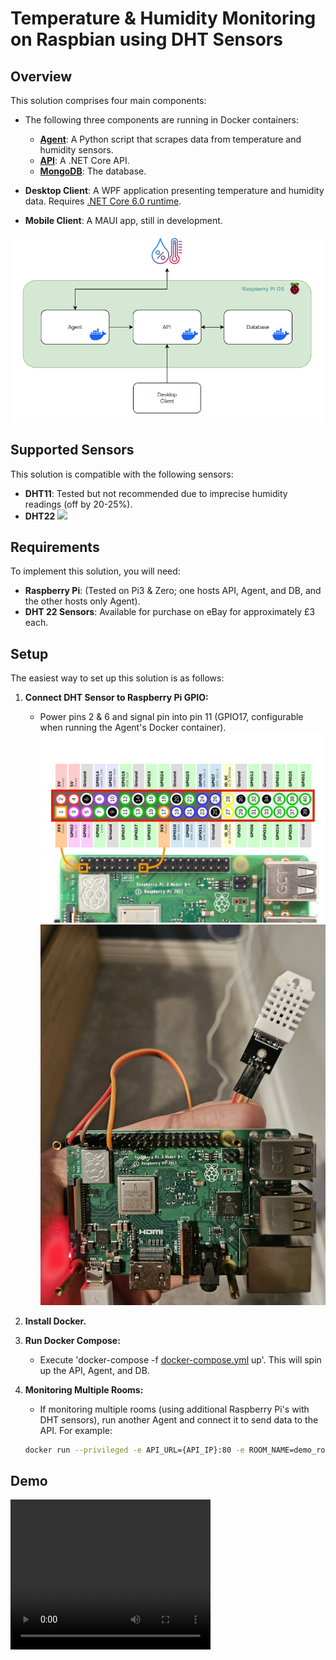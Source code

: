 # Temperature & Humidity Monitoring on Raspbian using DHT Sensors

## Overview

This solution comprises four main components:

- The following three components are running in Docker containers:
  - [**Agent**](https://hub.docker.com/repository/docker/mcopjan/raspberry-hum-temp-agent/general): A Python script that scrapes data from temperature and humidity sensors.
  - [**API**](https://hub.docker.com/repository/docker/mcopjan/raspberry-hum-temp-api/general): A .NET Core API.
  - [**MongoDB**](https://hub.docker.com/r/nonoroazoro/rpi-mongo): The database.

- **Desktop Client**: A WPF application presenting temperature and humidity data. Requires [.NET Core 6.0 runtime](https://dotnet.microsoft.com/en-us/download/dotnet/6.0).

- **Mobile Client**: A MAUI app, still in development.

![Component's Diagram](/Doc_Images/raspberry-temp-hum-diagram.png?raw=true "Diagram")

## Supported Sensors

This solution is compatible with the following sensors:

- **DHT11**: Tested but not recommended due to imprecise humidity readings (off by 20-25%).
- **DHT22** <img src="https://www.iconsdb.com/icons/preview/green/checkmark-xxl.png" width="20"> 

## Requirements

To implement this solution, you will need:

- **Raspberry Pi**: (Tested on Pi3 & Zero; one hosts API, Agent, and DB, and the other hosts only Agent).
- **DHT 22 Sensors**: Available for purchase on eBay for approximately £3 each.

## Setup

The easiest way to set up this solution is as follows:

1. **Connect DHT Sensor to Raspberry Pi GPIO:**
   - Power pins 2 & 6 and signal pin into pin 11 (GPIO17, configurable when running the Agent's Docker container).
   ![GPIO](/Doc_Images/Raspberry-Pi-GPIO-Header-with-Photo.png?raw=true "GPIO")
   ![GPIO2](/Doc_Images/20231119_173254.jpg?raw=true "GPIO2")

2. **Install Docker.**

3. **Run Docker Compose:**
   - Execute 'docker-compose -f [docker-compose.yml](https://github.com/mcopjan/raspberry-temperature-humidity-monitoring/blob/master/docker-compose.yml) up'. This will spin up the API, Agent, and DB.

4. **Monitoring Multiple Rooms:**
   - If monitoring multiple rooms (using additional Raspberry Pi's with DHT sensors), run another Agent and connect it to send data to the API. For example:
   ```bash
   docker run --privileged -e API_URL={API_IP}:80 -e ROOM_NAME=demo_room -e SENSOR_MODEL=22 -e GPIO_PIN=17 -e INTERVAL_SEC=60 mcopjan/raspberry-hum-temp-agent:latest

## Demo
<video width="320" height="240" controls>
  <source src="(/Doc_Images/19.11.2023_18.34.05_REC.mp4" type="video/mp4">
  Your browser does not support the video tag.
</video>